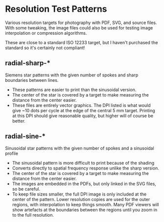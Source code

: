 # Resolution Test Patterns

Various resolution targets for photography with PDF, SVG, and source files. With some tweaking, the image files could also be used for testing image interpolation or compression algorithms.

These are close to a standard ISO 12233 target, but I haven't purchased the standard so it's certainly not compliant!

## radial-sharp-*
Siemens star patterns with the given number of spokes and sharp boundaries between lines.
- These patterns are easier to print than the sinusoidal version.
- The center of the star is covered by a target to make measuring the distance from the center easier.
- These files are entirely vector graphics. The DPI listed is what would give ~10 dots per cycle at the edge of the central 5 mm target. Printing at this DPI should give reasonable quality, but higher will of course be better.

## radial-sine-*
Sinusoidal star patterns with the given number of spokes and a sinusoidal profile
- The sinusoidal pattern is more difficult to print because of the shading
- Converts directly to spatial frequency response unlike the sharp version.
- The center of the star is covered by a target to make measuring the distance from the center easier.
- The images are embedded in the PDFs, but only linked in the SVG files, so be careful.
- To keep file sizes smaller, the full DPI image is only included at the center of the pattern. Lower resolution copies are used for the outer regions, with interpolation to keep things smooth. Many PDF viewers will show artefacts at the boundaries between the regions until you zoom in to the full resolution.
